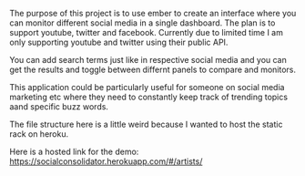 The purpose of this project is to use ember to create an interface where you can monitor different social media in a single dashboard.
The plan is to support youtube, twitter and facebook. Currently due to limited time I am only supporting youtube and twitter using their public API.

You can add search terms just like in respective social media and you can get the results and toggle between differnt panels to compare and monitors.


This application could be particularly useful for someone on social media marketing etc where they need to constantly keep track of trending topics aand specific buzz words.

The file structure here is a little weird because I wanted to host the static rack on heroku.

Here is a hosted link for the demo:
https://socialconsolidator.herokuapp.com/#/artists/

